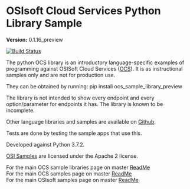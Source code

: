 # OSIsoft Cloud Services Python Library Sample

**Version:** 0.1.16_preview

[![Build Status](https://dev.azure.com/osieng/engineering/_apis/build/status/product-readiness/OCS/osisoft.sample-ocs-sample_libraries-python?branchName=master)](https://dev.azure.com/osieng/engineering/_build/latest?definitionId=2622&branchName=master)

The python OCS library is an introductory language-specific examples of programming against OSISoft Cloud Services ([OCS](https://www.osisoft.com/Solutions/OSIsoft-Cloud-Services/)). It is as instructional samples only and are not for production use.

They can be obtained by running: pip install ocs_sample_library_preview

The library is not intended to show every endpoint and every option/parameter for endpoints it has. The library is known to be incomplete.

Other language libraries and samples are available on [Github](https://github.com/osisoft/OSI-Samples).

Tests are done by testing the sample apps that use this.

Developed against Python 3.7.2.

[OSI Samples](https://github.com/osisoft/OSI-samples) are licensed under the Apache 2 license.

For the main OCS sample libraries page on master [ReadMe](https://github.com/osisoft/OSI-Samples-OCS/blob/master/docs/SAMPLE_LIBRARIES_README.md)  
For the main OCS samples page on master [ReadMe](https://github.com/osisoft/OSI-Samples-OCS)  
For the main OSIsoft samples page on master [ReadMe](https://github.com/osisoft/OSI-Samples)

